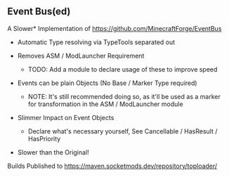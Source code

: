 Event Bus(ed)
---

A Slower* Implementation of https://github.com/MinecraftForge/EventBus

- Automatic Type resolving via TypeTools separated out

- Removes ASM / ModLauncher Requirement
    - TODO: Add a module to declare usage of these to improve speed

- Events can be plain Objects (No Base / Marker Type required)
    - NOTE: It's still recommended doing so, as it'll be used as a marker for transformation in the ASM / ModLauncher module
    
- Slimmer Impact on Event Objects
    - Declare what's necessary yourself, See Cancellable / HasResult / HasPriority

- Slower than the Original!

Builds Published to https://maven.socketmods.dev/repository/toploader/